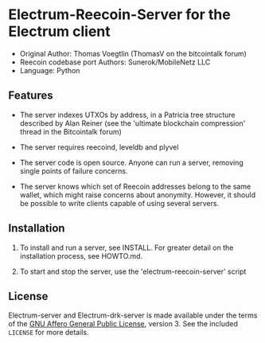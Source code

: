 Electrum-Reecoin-Server for the Electrum client
=========================================

  * Original Author: Thomas Voegtlin (ThomasV on the bitcointalk forum)
  * Reecoin codebase port Authors: Sunerok/MobileNetz LLC
  * Language: Python

Features
--------

  * The server indexes UTXOs by address, in a Patricia tree structure
    described by Alan Reiner (see the 'ultimate blockchain
    compression' thread in the Bitcointalk forum)

  * The server requires reecoind, leveldb and plyvel

  * The server code is open source. Anyone can run a server, removing
    single points of failure concerns.

  * The server knows which set of Reecoin addresses belong to the same
    wallet, which might raise concerns about anonymity. However, it
    should be possible to write clients capable of using several
    servers.

Installation
------------

  1. To install and run a server, see INSTALL. For greater
     detail on the installation process, see HOWTO.md.

  2. To start and stop the server, use the 'electrum-reecoin-server' script



License
-------

Electrum-server and Electrum-drk-server is made available under the terms of the [GNU Affero General
Public License](http://www.gnu.org/licenses/agpl.html), version 3. See the 
included `LICENSE` for more details.
